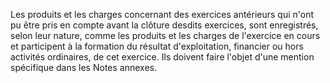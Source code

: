 Les produits et les charges concernant des exercices antérieurs qui n'ont pu être pris en compte avant la clôture
desdits exercices, sont enregistrés, selon leur nature, comme les produits et les charges de l'exercice en cours et
participent à la formation du résultat d'exploitation, financier ou hors activités ordinaires, de cet exercice. Ils doivent
faire l'objet d'une mention spécifique dans les Notes annexes.